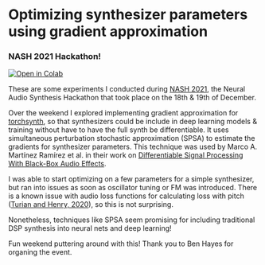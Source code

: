 # Optimizing synthesizer parameters using gradient approximation
### NASH 2021 Hackathon!

[![Open in
Colab](https://colab.research.google.com/assets/colab-badge.svg)](https://colab.research.google.com/github/jorshi/torchsynth-grad-approx/blob/main/optimize_simple_synth.ipynb)

These are some experiments I conducted during [NASH 2021](https://signas-qmul.github.io/nash/),
the Neural Audio Synthesis Hackathon that took place on the 18th & 19th of December.

Over the weekend I explored implementing gradient approximation for 
[torchsynth](https://github.com/torchsynth/torchsynth), so that synthesizers could
be include in deep learning models & training without have to have the full synth
be differentiable. It uses simultaneous perturbation stochastic approximation
(SPSA) to estimate the gradients for synthesizer parameters. This technique was
used by Marco A. Martínez Ramírez et al. in their work on [Differentiable Signal
Processing With Black-Box Audio Effects](https://arxiv.org/abs/2105.04752).

I was able to start optimizing on a few parameters for a simple synthesizer, but ran
into issues as soon as oscillator tuning or FM was introduced. There is a known issue
with audio loss functions for calculating loss with pitch 
([Turian and Henry, 2020](https://arxiv.org/abs/2012.04572)), so this is not surprising.

Nonetheless, techniques like SPSA seem promising for including traditional DSP synthesis
into neural nets and deep learning!

Fun weekend puttering around with this! Thank you to Ben Hayes for organing the event.
